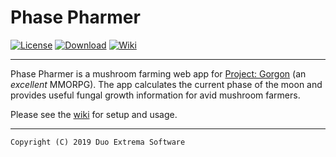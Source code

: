 # Phase Pharmer

[![License](https://img.shields.io/badge/license-GNU%20GPLv3-blue.svg)](https://github.com/duo-extrema-software/PhasePharmer/blob/master/LICENSE)
[![Download](https://img.shields.io/badge/download-latest-brightgreen.svg)](https://github.com/duo-extrema-software/PhasePharmer/releases)
[![Wiki](https://img.shields.io/badge/visit-wiki-red.svg)](https://github.com/duo-extrema-software/PhasePharmer/wiki)

---

Phase Pharmer is a mushroom farming web app for 
[Project: Gorgon](https://projectgorgon.com) (an *excellent* MMORPG). 
The app calculates the current phase of the moon and provides useful 
fungal growth information for avid mushroom farmers.

Please see the [wiki](https://github.com/duo-extrema-software/PhasePharmer/wiki) for setup and usage.

---

    Copyright (C) 2019 Duo Extrema Software